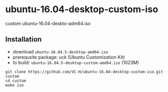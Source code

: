 # ubuntu-16.04-desktop-custom-iso
custom ubuntu-16.04-deskto-adm64.iso

## Installation

* download `ubuntu-16.04.5-desktop-amd64.iso`
* prerequsite package: uck (Ubuntu Customization Kit)
* to build: `ubuntu-16.04.5-desktop-custom-amd64.iso` (1023M)

```shell
git clone https://github.com/VC-H/ubuntu-16.04-desktop-custom-iso.git custom
cd custom
make iso
```

